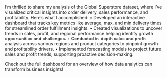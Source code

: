 I’m thrilled to share my analysis of the Global Superstore dataset, where I’ve visualized critical insights into order delivery, sales performance, and profitability. 
Here’s what I accomplished:
•	Developed an interactive dashboard that tracks key metrics like average, max, and min delivery times for streamlined order fulfillment insights.
•	Created visualizations to uncover trends in sales, profit, and regional performance helping identify growth opportunities and challenges.
•	Conducted in-depth sales and profit analysis across various regions and product categories to pinpoint growth and profitability drivers.
•	Implemented forecasting models to project future sales and profit trends, supporting proactive decision-making.

 Check out the full dashboard for an overview of how data analytics can transform business insights! 


